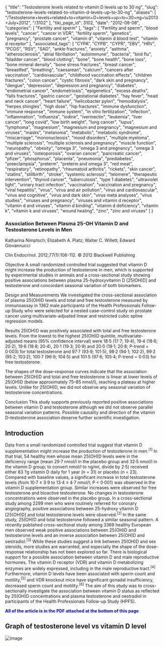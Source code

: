 {
    "title": "Testosterone levels related to vitamin D levels up to 30 ng",
    "slug": "testosterone-levels-related-to-vitamin-d-levels-up-to-30-ng",
    "aliases": [
        "/Testosterone+levels+related+to+vitamin+D+levels+up+to+30+ng+\u2013+July+2012",
        "/3102"
    ],
    "tiki_page_id": 3102,
    "date": "2012-08-08",
    "categories": [
        "Fertility and sperm"
    ],
    "tags": [
        "Fertility and sperm",
        "blood levels",
        "cancer",
        "cancer in VDR",
        "fertility sperm",
        "genetics",
        "pregnancy",
        "prostate cancer",
        "vitamin d",
        "vitamin d blood test",
        "vitamin d receptor"
    ],
    "associated_tags": [
        "CYPA",
        "CYPB",
        "CYPR",
        "EBV",
        "HRV",
        "PCOS",
        "RSV",
        "SAD",
        "ankle fractures",
        "anxiety",
        "asthma",
        "atherosclerosis",
        "atrial fibrillation",
        "autoimmune",
        "bacteria",
        "bird flu",
        "bladder cancer",
        "blood clotting",
        "bone",
        "bone health",
        "bone loss",
        "bone mineral density",
        "bone stress fractures",
        "breast cancer",
        "breastfed",
        "breathing",
        "caesarean",
        "calcium",
        "cancers after vaccination",
        "cardiovascular",
        "childhood vaccination effects",
        "children fractures",
        "colon cancer",
        "cystic fibrosis",
        "dark skin and pregnancy",
        "dengue",
        "depression",
        "depression and pregnancy",
        "diabetes",
        "endometrial cancer",
        "endometriosis",
        "epigenetics",
        "excess deaths",
        "falls fractures",
        "gastric cancer",
        "gestational diabetes",
        "hay fever",
        "head and neck cancer",
        "heart failure",
        "helicobacter pylori",
        "hemodialysis",
        "herpes shingles",
        "high dose",
        "hip fractures",
        "immune dysfunction",
        "immune response",
        "immune system",
        "in vitro fertilization",
        "infection",
        "inflammation",
        "influenza",
        "iodine",
        "ivermectin",
        "leukemia",
        "liver cancer",
        "long covid",
        "low birth weight",
        "lung cancer",
        "lupus",
        "lymphoma",
        "magnesium",
        "magnesium and pregnancy",
        "magnesium and viruses",
        "masks",
        "melanoma",
        "metabolic",
        "metabolic syndrome",
        "miscarriage",
        "mononucleosis",
        "mood disorders",
        "multiple myeloma",
        "multiple sclerosis",
        "multiple sclerosis and pregnancy",
        "muscle function",
        "neuropathy",
        "obesity",
        "omega 3",
        "omega 3 and pregnancy",
        "omega 3 and viruses",
        "osteoporosis",
        "ovarian cancer",
        "pancreatic cancer",
        "pfizer",
        "phosphorus",
        "placenta",
        "pneumonia",
        "prediabetes",
        "preeclampsia",
        "preterm",
        "preterm and omega 3",
        "red meat",
        "respiratory",
        "retinopathy",
        "rheumatoid arthritis",
        "rickets",
        "skin cancer",
        "statins",
        "stillbirth",
        "stroke",
        "systemic sclerosis",
        "telomere",
        "therapeutic intervention",
        "thyroid cancer",
        "tuberculosis",
        "type 1 diabetes",
        "ultraviolet light",
        "urinary tract infection",
        "vaccination",
        "vaccination and pregnancy",
        "viral hepatitis",
        "virus",
        "virus and air pollution",
        "virus and cardiovascular",
        "virus and cognitive",
        "virus and dark skin",
        "virus meta analyses",
        "virus studies",
        "viruses and pregnancy",
        "viruses and vitamin d receptor",
        "vitamin d and viruses",
        "vitamin d binding",
        "vitamin d deficiency",
        "vitamin k",
        "vitamin k and viruses",
        "wound healing",
        "zinc",
        "zinc and viruses"
    ]
}


### Association Between Plasma 25-OH Vitamin D and Testosterone Levels in Men

Katharina Nimptsch; Elizabeth A. Platz; Walter C. Willett; Edward Giovannucci

Clin Endocrinol. 2012;77(1):106-112. © 2012 Blackwell Publishing

Objective A small randomized controlled trial suggested that vitamin D might increase the production of testosterone in men, which is supported by experimental studies in animals and a cross-sectional study showing positive associations between plasma 25-hydroxyvitamin D <span>[25(OH)D]</span> and testosterone and concordant seasonal variation of both biomarkers.

Design and Measurements We investigated the cross-sectional association of plasma 25(OH)D levels and total and free testosterone measured by immunoassay in 1362 male participants of the Health Professionals Follow-up Study who were selected for a nested case–control study on prostate cancer using multivariate-adjusted linear and restricted cubic spline regression models.

Results 25(OH)D was positively associated with total and free testosterone levels. From the lowest to the highest 25(OH)D quintile, multivariate-adjusted means (95% confidence interval) were 18·5 (17·7; 19·4), 19·4 (18·6; 20·2), 19·6 (18·8; 20·4), 20·1 (19·3; 20·9) and 20·0 (19·1; 20·8; P-trend = 0·003) for total testosterone and 97·7 (93·9; 101·5), 98·2 (94·1; 102·2), 99·2 (95·2; 103·2), 100·7 (96·9; 104·5) and 101·5 (97·6; 105·4; P-trend = 0·03) for free testosterone. 

The shapes of the dose–response curves indicate that the association between 25(OH)D and total and free testosterone is linear at lower levels of 25(OH)D (below approximately 75–85 nmol/l), reaching a plateau at higher levels. Unlike for 25(OH)D, we did not observe any seasonal variation of testosterone concentrations.

Conclusion This study supports previously reported positive associations between vitamin D and testosterone although we did not observe parallel seasonal variation patterns. Possible causality and direction of the vitamin D–testosterone association deserve further scientific investigation.

## Introduction

Data from a small randomized controlled trial suggest that vitamin D supplementation might increase the production of testosterone in men.<sup>[1]</sup> In that trial, 54 healthy men whose mean 25(OH)D levels were in the deficiency range (mean 29·7 nmol/l in the placebo group and 32·5 nmol/l in the vitamin D group; to convert nmol/l to ng/ml, divide by 2·5) received either 83 ?g vitamin D daily for 1 year (n = 31) or placebo (n = 23). Compared with baseline values, a significant increase in total testosterone levels (from 10·7 ± 3·9 to 13·4 ± 4·7 nmol/l; P < 0·001) was observed in the vitamin D supplementation group. Similar increases were observed for free testosterone and bioactive testosterone. No changes in testosterone concentrations were observed in the placebo group. In a cross-sectional study among 2299 men who were routinely referred for coronary angiography, positive associations between 25-hydroxy vitamin D <span>[25(OH)D]</span> and total testosterone levels were observed.<sup>[2]</sup> In the same study, 25(OH)D and total testosterone followed a similar seasonal pattern. A recently published cross-sectional study among 3369 healthy European men observed weak positive associations between 25(OH)D and testosterone levels and an inverse association between 25(OH)D and oestradiol.<sup>[3]</sup> While these studies suggest a link between 25(OH)D and sex steroids, more studies are warranted, and especially the shape of the dose–response relationship has not been explored so far. There is biological support for a possible association between vitamin D and male reproductive hormones. The vitamin D receptor (VDR) and vitamin D metabolizing enzymes are widely expressed, including in the male reproductive tract.<sup>[4]</sup> Furthermore, vitamin D levels have been associated with sperm count and motility,<sup>[5]</sup> and VDR knockout mice have significant gonadal insufficiency, decreased sperm count and motility.<sup>[6]</sup> The aim of this study was to cross-sectionally investigate the association between vitamin D status as reflected by 25(OH)D concentrations and plasma testosterone and oestradiol in participants of the Health Professionals Follow-up Study (HPFS).

 **<span style="color:#00F;">All of the article is in the PDF attached at the bottom of this page</span>** 

## Graph of testosterone level vs vitamin D level

<img src="https://d378j1rmrlek7x.cloudfront.net/attachments/jpeg/t-and-vit-d.jpg" alt="image" style="max-width: 500px;">
